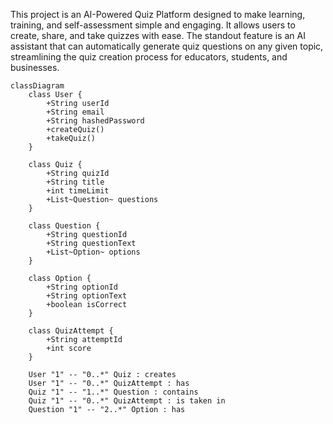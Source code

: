 
This project is an AI-Powered Quiz Platform designed to make learning, training, and self-assessment simple and engaging. It allows users to create, share, and take quizzes with ease. The standout feature is an AI assistant that can automatically generate quiz questions on any given topic, streamlining the quiz creation process for educators, students, and businesses.

```mermaid
classDiagram
    class User {
        +String userId
        +String email
        +String hashedPassword
        +createQuiz()
        +takeQuiz()
    }

    class Quiz {
        +String quizId
        +String title
        +int timeLimit
        +List~Question~ questions
    }

    class Question {
        +String questionId
        +String questionText
        +List~Option~ options
    }

    class Option {
        +String optionId
        +String optionText
        +boolean isCorrect
    }

    class QuizAttempt {
        +String attemptId
        +int score
    }

    User "1" -- "0..*" Quiz : creates
    User "1" -- "0..*" QuizAttempt : has
    Quiz "1" -- "1..*" Question : contains
    Quiz "1" -- "0..*" QuizAttempt : is taken in
    Question "1" -- "2..*" Option : has
